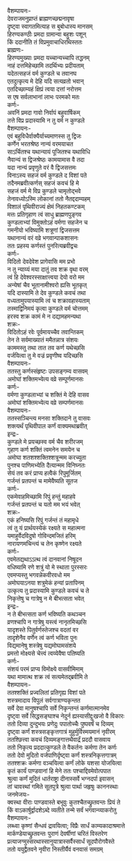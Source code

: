 वैशम्पायनः-  
देवराजमनुप्राप्तं ब्राह्मणच्छद्मनावृषा  
दृष्ट्वा स्वागतमित्याह स बुबोधास्य मानसम्  
हिरण्यकण्ठीः प्रमदा ग्रामान्वा बहुशः पशून्  
किं ददानीति तं विप्रमुवाचाधिरथिस्ततः  
ब्राह्मणः-  
हिरण्यमुख्याः प्रमदा यच्चान्यच्चापि तद्धनम्  
नाहं दत्तमिहेच्छामि तदर्थिभ्यः प्रदीयताम्  
यदेतत्सहजं वर्म कुण्डले च तवानघ  
एतदुत्कृत्य मे देहि यदि सत्यव्रतो भवान्  
एतदिच्छाम्यहं क्षिप्रं त्वया दत्तां नरोत्तम  
स एष सर्वलाभानां लाभः परमको मतः  
कर्णः-  
अवनिं प्रमदा गावो निर्वापं बहुवार्षिकम्  
तत्ते विप्र प्रदास्यामि न तु वर्म न कुण्डले  
वैशम्पायनः-  
एवं बहुविधैर्वाक्यैर्याच्यमाणस्स तु द्विजः  
कर्णेन भरतश्रेष्ठ नान्यं वरमयाचत  
साऽर्चितश्च यथान्यायं पूजितश्च यथाविधि  
नैवान्यं स द्विजश्रेष्ठः कामयामास वै तदा  
यदा नान्यं प्रवृणुते वरं वै द्विजसत्तमः  
विनाऽस्य सहजं वर्म कुण्डले द विशां पते  
तदैनमब्रवीत्कर्णस् सहजं कवचं हि मे  
सहजं वर्म मे विप्र कुण्डले चामृतोद्भवे  
तेनावध्योऽस्मि लोकानां ततो नैतद्ददाम्यहम्  
विशालं पृथिवीराज्यं क्षेमं निहतकण्टकम्  
मत्तः प्रतिगृहाण त्वं साधु ब्राह्मणपुङ्गव  
कुण्डलाभ्यां विमुक्तोऽहं वर्मणा सहजेन च  
गमनीयो भविष्यामि शत्रूणां द्विजसत्तम  
यथानान्यं वरं वव्रे भगवान्पाकशासनः  
ततः प्रहस्य कर्णस्तं पुनरित्यब्रवीद्वचः  
कर्णः-  
विदितो देवदेवेश प्रागेवासि मम प्रभो  
न तु न्याय्यं मया दातुं तव शक्र वृथा वरम्  
त्वं हि देवेश्वरस्साक्षात्त्वया देयो वरो मम  
अन्येषां चैव भूतानामीश्वरो ह्यसि भूतकृत्  
यदि दास्यामि ते देव कुण्डले कवचं तथा  
वध्यतामुपयास्यामि त्वं च शक्रावहास्यताम्  
तस्माद्विनिमयं कृत्वा कुण्डले वर्म चोत्तमम्  
हरस्व शक्र कामं मे न दद्यामहमन्यथा  
शक्रः-  
विदितोऽहं रवेः पूर्वमायच्चैव तवान्तिकम्  
तेन ते सर्वमाख्यातं ममैतन्नात्र संशयः  
काममस्तु तथा तात तव कर्ण यथेच्छसि  
वर्जयित्वा तु मे वज्रं प्रवृणीष्व यदिच्छसि  
वैशम्पायनः-  
ततस्तु कर्णस्संहृष्टः उपसङ्गम्य वासवम्  
अमोघां शक्तिमभ्येत्य वव्रे सम्पूर्णमानसः  
कर्णः-  
वर्मणा कुण्डलाभ्यां च शक्तिं मे देहि वासव  
अमोघां शक्तिमभ्येत्य वव्रे सम्पर्णमानसः  
वैशम्पायनः-  
ततस्सञ्चिन्त्य मनसा शक्तिदाने तु वासवः  
शक्त्यर्थं पृथिवीपाल कर्णं वाक्यमथाब्रवीत्  
इन्द्रः-  
कुण्डले मे प्रयच्छस्व वर्म चैव शरीरजम्  
गृहाण कर्ण शक्तिं त्वमनेन समयेन च  
अमोघा शतशश्शक्तिश्शत्रून्मम करच्युता  
पुनश्च पाणिमभ्येति दैत्यान्मम विनिघ्नतः  
सेयं तव करं प्राप्य हत्वैकं रिपुमूर्जितम्  
गर्जन्तं प्रतपन्तं च मामेवैष्यति सूतज  
कर्णः-  
एकमेवाहमिच्छामि रिपुं हन्तुं महाहवे  
गर्जन्तं प्रतपन्तं च यतो मम भयं भवेत्  
शक्रः-  
एकं हनिष्यसि रिपुं गर्जन्तं तं महामृधे  
त्वं तु यं प्रार्थयस्येकं रक्ष्यते स महात्मना  
यमाहुर्वेदविदुषो गोविन्दमजितं हरिम्  
नारायणमचिन्त्यं च तेन कृष्णेन रक्ष्यते  
कर्णः-  
एवमेतद्यथाऽऽत्थ त्वं दानवानां निषूदन  
वधिष्यामि रणे शत्रुं यो मे स्थाता पुरस्सरः  
एवमप्यस्तु भगवन्नेकवीरवधो मम  
अमोघयाऽनया शत्रुमेकं हन्यां प्रतापिनम्  
उत्कृत्य तु प्रदास्यामि कुण्डले कवचं च ते  
निकृत्तेषु च गात्रेषु न मे बीभत्सता भवेत्  
इन्द्रः-  
न ते बीभत्सता कर्ण भविष्यति कथञ्चन  
व्रणश्चापि न गात्रेषु यस्त्वं नानृतमिच्छसि  
यादृशस्ते पितुर्वर्णस्तेजश्च वदतां वर  
तादृशेनैव वर्णेन त्वं कर्ण भविता पुनः  
विद्यमानेषु शस्त्रेषु यद्यमोघामसंशये  
प्रमत्तो मोक्ष्यसे चेत्त्वं त्वय्येवैषा पतिष्यति  
कर्णः-  
संशयं परमं प्राप्य विमोक्ष्ये वासवीमिमाम्  
यथा मामात्थ शक्र त्वं सत्यमेतद्ब्रवीमि ते  
वैशम्पायनः-  
ततश्शक्तिं प्रज्वलितां प्रतिगृह्य विशां पते  
शस्त्रमादाय विपुलं सर्वगात्राण्यकृन्तत  
सर्वे देवा मानुषश्चापि सर्वे निकृन्तन्तं कर्णमात्मानमेव  
दृष्ट्वा सर्वे सिद्धसङ्घाश्च नेदुर्न ह्यस्यासीद्दुःखजो वै विकारः  
ततो दिव्या दुन्दुभयः प्रणेदुः पपातोच्चैः पुष्पवर्षं च दिव्यम्  
दृष्ट्वा कर्णं शस्त्रसङ्कृत्तगात्रं मुहुर्मुर्विस्मयमानं नृवीरम्  
ततश्छित्त्वा कवचं दिव्यमङ्गात्तथैवार्द्रं प्रददौ वासवाय  
ततो निकृत्य प्रददात्कुण्डले ते वैकर्तनः कर्मणा तेन कर्णः  
ततो देवो मुदितो वर्जपाणिर्दृष्ट्वा कर्णं शस्त्रनिकृत्तगात्रम्  
ततश्शक्रः कर्मणा वञ्चयित्वा कर्णं लोके यशसा योजयित्वा  
कृतं कार्यं पाण्डवानां हि मेने ततः पश्चाद्दिवमेवोत्पपात  
श्रुत्वा कर्णं मुदितं धार्तराष्ट्रा दीनास्सर्वे भग्नदर्पा इवासन्  
तां चावस्थां गमिते सूतपुत्रे श्रुत्वा पार्था जहृषुः काननस्थाः  
जनमेजयः-  
क्वस्था वीराः पाण्डवास्ते बभूवुः कुतश्चैतच्छ्रुतवन्तः प्रियं ते  
किं वाऽकार्षुर्द्वादशेऽब्दे व्यतीते तन्मे सर्वं भगवान्व्याकरोतु  
वैशम्पायनः-  
लब्ध्वा कृष्णां सैन्धवं द्रावयित्वा; विप्रैः सार्धं काम्यकादाश्रमात्ते  
मार्कण्डेयाच्छ्रुतवन्तः पुराणं देवर्षीणां चरितं विस्तरेण  
प्रत्याजग्मुस्सरथास्सानुयात्रास्सर्वैस्सार्धं सूदपौरोगवैस्ते  
ततो ययुद्वैतवने नृवीरा निस्तीर्यैवं वनवासं समग्रम्  

